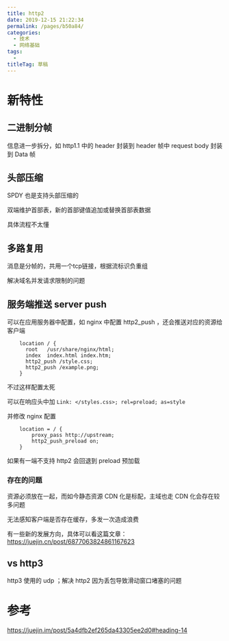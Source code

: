 ```yaml
---
title: http2
date: 2019-12-15 21:22:34
permalink: /pages/b50a84/
categories: 
  - 技术
  - 网络基础
tags: 
  - 
titleTag: 草稿
---
```

# 新特性

## 二进制分帧

信息进一步拆分，如 http1.1 中的 header 封装到 header 帧中 request body 封装到 Data 帧

## 头部压缩

SPDY 也是支持头部压缩的

双端维护首部表，新的首部键值追加或替换首部表数据

具体流程不太懂

## 多路复用

消息是分帧的，共用一个tcp链接，根据流标识负重组

解决域名并发请求限制的问题

## 服务端推送 server push

可以在应用服务器中配置，如 nginx 中配置 http2_push ，还会推送对应的资源给客户端
```
    location / {
      root   /usr/share/nginx/html;
      index  index.html index.htm;
      http2_push /style.css;
      http2_push /example.png;
    }
```

不过这样配置太死

可以在响应头中加 `Link: </styles.css>; rel=preload; as=style`

并修改 nginx 配置

```
    location = / {
        proxy_pass http://upstream;
        http2_push_preload on;
    }
```

如果有一端不支持 http2 会回退到 preload 预加载

### 存在的问题

资源必须放在一起，而如今静态资源 CDN 化是标配，主域也走 CDN 化会存在较多问题

无法感知客户端是否存在缓存，多发一次造成浪费

有一些新的发展方向，具体可以看这篇文章：https://juejin.cn/post/6877063824861167623

## vs http3

http3 使用的 udp ；解决 http2 因为丢包导致滑动窗口堵塞的问题  

# 参考

https://juejin.im/post/5a4dfb2ef265da43305ee2d0#heading-14